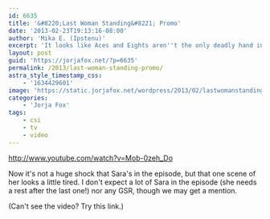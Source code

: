 ```yaml
---
id: 6635
title: '&#8220;Last Woman Standing&#8221; Promo'
date: '2013-02-23T19:13:16-08:00'
author: 'Mika E. (Ipstenu)'
excerpt: 'It looks like Aces and Eights aren''t the only deadly hand in Vegas. Poker players lose their chips on the next CSI.'
layout: post
guid: 'https://jorjafox.net/?p=6635'
permalink: /2013/last-woman-standing-promo/
astra_style_timestamp_css:
    - '1634429601'
image: 'https://static.jorjafox.net/wordpress/2013/02/lastwomanstanding.jpg'
categories:
    - 'Jorja Fox'
tags:
    - csi
    - tv
    - video
---
```


http://www.youtube.com/watch?v=Mob-0zeh_Do

Now it's not a huge shock that Sara's in the episode, but that one scene of her looks a little tired. I don't expect a lot of Sara in the episode (she needs a rest after the last one!) nor any GSR, though we may get a mention.

(Can't see the video? Try this link.)